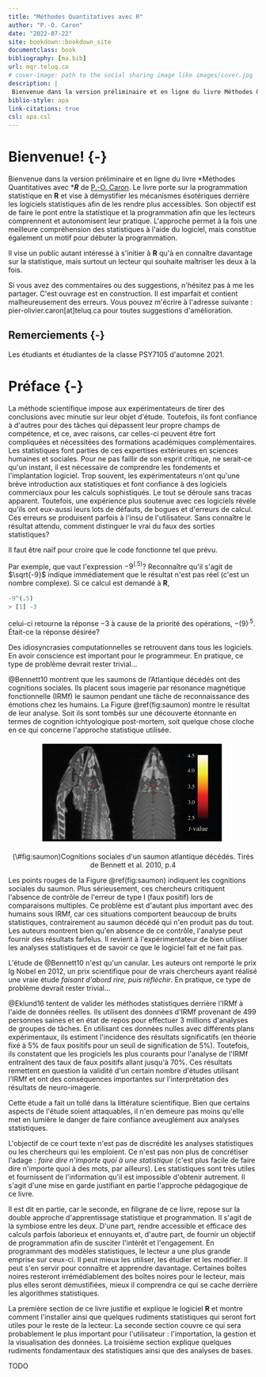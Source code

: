 ```yaml
--- 
title: "Méthodes Quantitatives avec R"
author: "P.-O. Caron"
date: "2022-07-22"
site: bookdown::bookdown_site
documentclass: book
bibliography: [ma.bib]
url: mqr.teluq.ca
# cover-image: path to the social sharing image like images/cover.jpg
description: |
 Bienvenue dans la version préliminaire et en ligne du livre Méthodes Quantitatives avec **R** de P.-O. Caron. Le livre démystifie les mécanismes ésotériques derrière les logiciels statistiques et démocratise la programmation statistique avec R. 
biblio-style: apa
link-citations: true
csl: apa.csl
---
```


# Bienvenue! {-}

Bienvenue dans la version préliminaire et en ligne du livre *Méthodes Quantitatives avec ****R*** de [P.-O. Caron](https://www.teluq.ca/siteweb/univ/pcaron.html). Le livre porte sur la programmation statistique en **R** et vise à démystifier les mécanismes ésotériques derrière les logiciels statistiques afin de les rendre plus accessibles. Son objectif est de faire le pont entre la statistique et la programmation afin que les lecteurs comprennent et autonomisent leur pratique. L'approche permet à la fois une meilleure compréhension des statistiques à l'aide du logiciel, mais constitue également un motif pour débuter la programmation.

Il vise un public autant intéressé à s'initier à **R** qu'à en connaître davantage sur la statistique, mais surtout un lecteur qui souhaite maîtriser les deux à la fois.

Si vous avez des commentaires ou des suggestions, n'hésitez pas à me les partager. C'est ouvrage est en construction. Il est imparfait et contient malheureusement des erreurs. Vous pouvez m'écrire à l'adresse suivante : pier-olivier.caron[at]teluq.ca pour toutes suggestions d'amélioration. 

## Remerciements {-}

Les étudiants et étudiantes de la classe PSY7105 d'automne 2021.

# Préface {-}

La méthode scientifique impose aux expérimentateurs de tirer des conclusions avec minutie sur leur objet d'étude. Toutefois, ils font confiance à d'autres pour des tâches qui dépassent leur propre champs de compétence, et ce, avec raisons, car celles-ci peuvent être fort compliquées et nécessitées des formations académiques complémentaires. Les statistiques font parties de ces expertises extérieures en sciences humaines et sociales. Pour ne pas faillir de son esprit critique, ne serait-ce qu'un instant, il est nécessaire de comprendre les fondements et l'implantation logiciel. Trop souvent, les expérimentateurs n'ont qu'une brève introduction aux statistiques et font confiance à des logiciels commerciaux pour les calculs sophistiqués. Le tout se déroule sans tracas apparent. Toutefois, une expérience plus soutenue avec ces logiciels révéle qu'ils ont eux-aussi leurs lots de défauts, de bogues et d'erreurs de calcul. Ces erreurs se produisent parfois à l'insu de l'utilisateur. Sans connaître le résultat attendu, comment distinguer le vrai du faux des sorties statistiques?

Il faut être naïf pour croire que le code fonctionne tel que prévu.

Par exemple, que vaut l'expression $-9^{(.5)}$? Reconnaître qu'il s'agit de $\sqrt{-9}$ indique immédiatement que le résultat n'est pas réel (c'est un nombre complexe). Si ce calcul est demandé à **R**,


```r
-9^(.5)
> [1] -3
```
celui-ci retourne la réponse $-3$ à cause de la priorité des opérations, $-(9)^{.5}$. Était-ce la réponse désirée? 

Des idiosyncrasies computationnelles se retrouvent dans tous les logiciels. En avoir conscience est important pour le programmeur. En pratique, ce type de problème devrait rester trivial...
 
@Bennett10 montrent que les saumons de l’Atlantique décédés ont des cognitions sociales. Ils placent sous imagerie par résonance magnétique fonctionnelle (IRMf) le saumon pendant une tâche de reconnaissance des émotions chez les humains. La Figure \@ref(fig:saumon) montre le résultat de leur analyse. Soit ils sont tombés sur une découverte étonnante en termes de cognition ichtyologique post-mortem, soit quelque chose cloche en ce qui concerne l'approche statistique utilisée.

<div class="figure" style="text-align: center">
<img src="image//saumon.PNG" alt="Cognitions sociales d'un saumon atlantique décédés. Tirés de Bennett et al. 2010, p.4" width="75%" />
<p class="caption">(\#fig:saumon)Cognitions sociales d'un saumon atlantique décédés. Tirés de Bennett et al. 2010, p.4</p>
</div>

Les points rouges de la Figure \@ref(fig:saumon) indiquent les cognitions sociales du saumon. Plus sérieusement, ces chercheurs critiquent l'absence de contrôle de l'erreur de type I (faux positif) lors de comparaisons multiples. Ce problème est d'autant plus important avec des humains sous IRMf, car ces situations comportent beaucoup de bruits statistiques, contrairement au saumon décédé qui n'en produit pas du tout. Les auteurs montrent bien qu'en absence de ce contrôle, l'analyse peut fournir des résultats farfelus. Il revient à l'expérimentateur de bien utiliser les analyses statistiques et de savoir ce que le logiciel fait et ne fait pas.

L'étude de @Bennett10 n'est qu'un canular. Les auteurs ont remporté le prix Ig Nobel en 2012, un prix scientifique pour de vrais chercheurs ayant réalisé une vraie étude *faisant d'abord rire, puis réfléchir*. En pratique, ce type de problème devrait rester trivial...

@Eklund16 tentent de valider les méthodes statistiques derrière l'IRMf à l'aide de données réelles. Ils utilisent des données d'IRMf provenant de 499 personnes saines et en état de repos pour effectuer 3 millions d'analyses de groupes de tâches. En utilisant ces données nulles avec différents plans expérimentaux, ils estiment l'incidence des résultats significatifs (en théorie fixé à 5% de faux positifs pour un seuil de signification de 5%). Toutefois, ils constatent que les progiciels les plus courants pour l'analyse de l'IRMf entraînent des taux de faux positifs allant jusqu'à 70%. Ces résultats remettent en question la validité d'un certain nombre d'études utilisant l'IRMf et ont des conséquences importantes sur l'interprétation des résultats de neuro-imagerie.

Cette étude a fait un tollé dans la littérature scientifique. Bien que certains aspects de l'étude soient attaquables, il n'en demeure pas moins qu'elle met en lumière le danger de faire confiance aveuglément aux analyses statistiques.

L'objectif de ce court texte n'est pas de discrédité les analyses statistiques ou les chercheurs qui les emploient. Ce n'est pas non plus de concrétiser l'adage : *faire dire n'importe quoi à une statistique* (c'est plus facile de faire dire n'importe quoi à des mots, par ailleurs). Les statistiques sont très utiles et fournissent de l'information qu'il est impossible d'obtenir autrement. Il s'agit d'une mise en garde justifiant en partie l'approche pédagogique de ce livre.

Il est dit en partie, car le seconde, en filigrane de ce livre, repose sur la double approche d'apprentissage statistique et programmation. Il s'agit de la symbiose entre les deux. D'une part, rendre accessible et efficace des calculs parfois laborieux et ennuyants et, d'autre part, de fournir un objectif de programmation afin de susciter l'intérêt et l'engagement. En programmant des modèles statistiques, le lecteur a une plus grande emprise sur ceux-ci. Il peut mieux les utiliser, les étudier et les modifier. Il peut s'en servir pour connaître et apprendre davantage. Certaines boîtes noires resteront irrémédiablement des boîtes noires pour le lecteur, mais plus elles seront démustifiées, mieux il comprendra ce qui se cache derrière les algorithmes statistiques.

La première section de ce livre justifie et explique le logiciel **R** et montre comment l'installer ainsi que quelques rudiments statistiques qui seront fort utiles pour le reste de la lecteur. La seconde section couvre ce qui sera probablement le plus important pour l'utilisateur : l'importation, la gestion et la visualisation des données. La troisième section explique quelques rudiments fondamentaux des statistiques ainsi que des analyses de bases.

TODO


